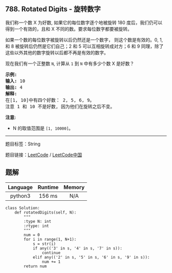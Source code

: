 ## 788. Rotated Digits - 旋转数字

<!--If you want to use the English description, use `question.content` instead-->

<p>我们称一个数 X 为好数, 如果它的每位数字逐个地被旋转 180 度后，我们仍可以得到一个有效的，且和 X 不同的数。要求每位数字都要被旋转。</p>

<p>如果一个数的每位数字被旋转以后仍然还是一个数字，&nbsp;则这个数是有效的。0, 1, 和 8 被旋转后仍然是它们自己；2 和 5 可以互相旋转成对方；6 和 9 同理，除了这些以外其他的数字旋转以后都不再是有效的数字。</p>

<p>现在我们有一个正整数&nbsp;<code>N</code>, 计算从&nbsp;<code>1</code> 到&nbsp;<code>N</code> 中有多少个数&nbsp;X 是好数？</p>

<pre>
<strong>示例:</strong>
<strong>输入:</strong> 10
<strong>输出:</strong> 4
<strong>解释:</strong> 
在[1, 10]中有四个好数： 2, 5, 6, 9。
注意 1 和 10 不是好数, 因为他们在旋转之后不变。
</pre>

<p><strong>注意:</strong></p>

<ul>
	<li>N&nbsp;的取值范围是&nbsp;<code>[1, 10000]</code>。</li>
</ul>



-----

题目标签：String

题目链接：[LeetCode](https://leetcode.com/problems/rotated-digits/description/)  /  [LeetCode中国](https://leetcode-cn.com/problems/rotated-digits/description/)

## 题解



| Language | Runtime | Memory |
|:---:|:---:|:---:|
| python3  | 156  ms | N/A |

```python3
class Solution:
    def rotatedDigits(self, N):
        """
        :type N: int
        :rtype: int
        """
        num = 0
        for i in range(1, N+1):
            s = str(i)
            if any(('3' in s, '4' in s, '7' in s)):
                continue
            elif any(('2' in s, '5' in s, '6' in s, '9' in s)):
                num += 1
        return num
```
